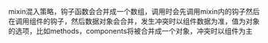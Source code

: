 mixin混入策略，钩子函数会合并成一个数组，调用时会先调用mixin内的钩子然后在调用组件的钩子，然后数据对象会合并，发生冲突时以组件数据为准，值为对象的选项，比如methods，components将被合并成一个对象，冲突时以组件为主